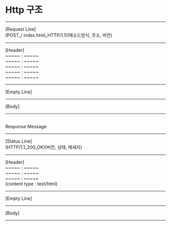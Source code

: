 # Http 구조
<hr>
[Request Line] <br>
(POST_/ index.html_HTTP/1.1)(메소드방식, 주소, 버전)
<hr>
[Header]<br>
~~~~~ : ~~~~~<br>
~~~~~ : ~~~~~<br>
~~~~~ : ~~~~~<br>
~~~~~ : ~~~~~<br>
~~~~~ : ~~~~~<br>
<hr>
[Empty Line]
<hr>
[Body]
<hr>
<br>
Response Message
<hr>
[Status Line]<br>
(HTTP/1.1_200_OK)(버전, 상태, 메세지)
<hr>
[Header]<br>
~~~~~ : ~~~~~<br>
~~~~~ : ~~~~~<br>
~~~~~ : ~~~~~<br>
(content type : text/html)
<hr>
[Empty Line]
<hr>
[Body]
<hr>
